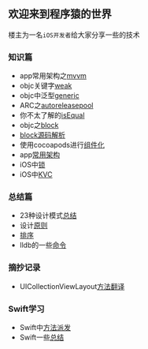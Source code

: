 ## 欢迎来到程序猿的世界

楼主为一名`iOS开发者`给大家分享一些的技术

### 知识篇
* app常用架构之[mvvm](knowledge/mvvm.md)
* objc关键字[weak](knowledge/weak.md)
* objc中泛型[generic](knowledge/generic.md)
* ARC之[autoreleasepool](knowledge/autoreleasepool.md)
* 你不太了解的[isEqual](knowledge/isEqual.md)
* objc之[block](knowledge/block.md)
* [block源码解析](knowledge/Block源码解析.md)
* 使用cocoapods进行[组件化](knowledge/使用cocoapods进行组件化.md)
* app[常用架构](knowledge/App常用架构.md)
* iOS中[锁](knowledge/iOS中锁.md)
* iOS中[KVC](knowledge/NSKeyValueCoding.md)

### 总结篇
* 23种设计模式[总结](summary/23种设计模式总结.md)
* 设计[原则](summary/设计原则.md)
* [排序](algorithm/sort/算法学习笔记-排序.md)
* lldb的一些[命令](knowledge/lldb一些简单命令.md)

### 摘抄记录
* UICollectionViewLayout[方法翻译](summary/UICollectionViewLayout.md)

### Swift学习
* Swift中[方法派发](swift/swift方法派发.md)
* Swift一些[总结](swift/Swift一些总结.md)
